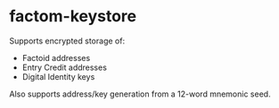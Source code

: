 # factom-keystore

Supports encrypted storage of:
* Factoid addresses
* Entry Credit addresses
* Digital Identity keys

Also supports address/key generation from a 12-word mnemonic seed.

